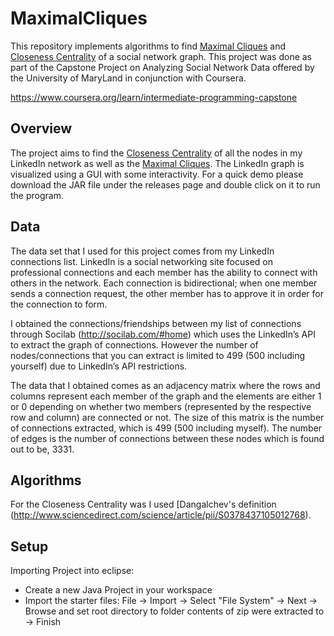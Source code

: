 # MaximalCliques

This repository implements algorithms to find [Maximal Cliques]() and [Closeness Centrality]() of a social network graph. This project was done as part of the Capstone Project on Analyzing Social Network Data offered by the University of MaryLand in conjunction with Coursera. 

https://www.coursera.org/learn/intermediate-programming-capstone

## Overview

The project aims to find the [Closeness Centrality](https://en.wikipedia.org/wiki/Centrality#Closeness_centrality) of all the nodes in my LinkedIn network as well as the [Maximal Cliques](https://en.wikipedia.org/wiki/Clique_problem). The LinkedIn graph is visualized using a GUI with some interactivity. For a quick demo please download the JAR file under the releases page and double click on it to run the program. 

## Data 

The data set that I used for this project comes from my LinkedIn connections list. LinkedIn is a social networking site focused on professional connections and each member has the ability to connect with others in the network. Each connection is bidirectional; when one member sends a connection request, the other member has to approve it in order for the connection to form.

I obtained the connections/friendships between my list of connections through Socilab (http://socilab.com/#home) which uses the LinkedIn’s API to extract the graph of connections. However the number of nodes/connections that you can extract is limited to 499 (500 including yourself) due to LinkedIn’s API restrictions.

The data that I obtained comes as an adjacency matrix where the rows and columns represent each member of the graph and the elements are either 1 or 0 depending on whether two members (represented by the respective row and column) are connected or not. The size of this matrix is the number of connections extracted, which is 499 (500 including myself). The number of edges is the number of connections between these nodes which is found out to be, 3331.

## Algorithms 

For the Closeness Centrality was I used [Dangalchev's definition (http://www.sciencedirect.com/science/article/pii/S0378437105012768). 

## Setup

Importing Project into eclipse:

- Create a new Java Project in your workspace
- Import the starter files: File -> Import -> Select "File System" -> Next -> Browse and set root directory to folder contents of zip were extracted to -> Finish
